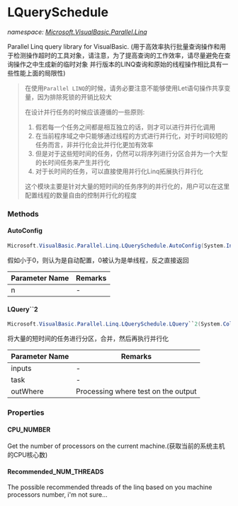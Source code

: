 ﻿# LQuerySchedule
_namespace: <a href="#" onClick="load('/docs/Microsoft.VisualBasic.Parallel.Linq/index.md')">Microsoft.VisualBasic.Parallel.Linq</a>_

Parallel Linq query library for VisualBasic.
 (用于高效率执行批量查询操作和用于检测操作超时的工具对象，请注意，为了提高查询的工作效率，请尽量避免在查询操作之中生成新的临时对象
 并行版本的LINQ查询和原始的线程操作相比具有一些性能上面的局限性)

> 
>  在使用``Parallel LINQ``的时候，请务必要注意不能够使用Let语句操作共享变量，因为排除死锁的开销比较大
>  
>  在设计并行任务的时候应该遵循的一些原则:
>  
>  1. 假若每一个任务之间都是相互独立的话，则才可以进行并行化调用
>  2. 在当前程序域之中只能够通过线程的方式进行并行化，对于时间较短的任务而言，非并行化会比并行化更加有效率
>  3. 但是对于这些短时间的任务，仍然可以将序列进行分区合并为一个大型的长时间任务来产生并行化
>  4. 对于长时间的任务，可以直接使用并行化Linq拓展执行并行化
>  
>  这个模块主要是针对大量的短时间的任务序列的并行化的，用户可以在这里配置线程的数量自由的控制并行化的程度
>  


### Methods

#### AutoConfig
```csharp
Microsoft.VisualBasic.Parallel.Linq.LQuerySchedule.AutoConfig(System.Int32)
```
假如小于0，则认为是自动配置，0被认为是单线程，反之直接返回

|Parameter Name|Remarks|
|--------------|-------|
|n|-|


#### LQuery``2
```csharp
Microsoft.VisualBasic.Parallel.Linq.LQuerySchedule.LQuery``2(System.Collections.Generic.IEnumerable{``0},System.Func{``0,``1},System.Func{``1,System.Boolean},System.Int32)
```
将大量的短时间的任务进行分区，合并，然后再执行并行化

|Parameter Name|Remarks|
|--------------|-------|
|inputs|-|
|task|-|
|outWhere|Processing where test on the output|



### Properties

#### CPU_NUMBER
Get the number of processors on the current machine.(获取当前的系统主机的CPU核心数)
#### Recommended_NUM_THREADS
The possible recommended threads of the linq based on you machine processors number, i'm not sure...
